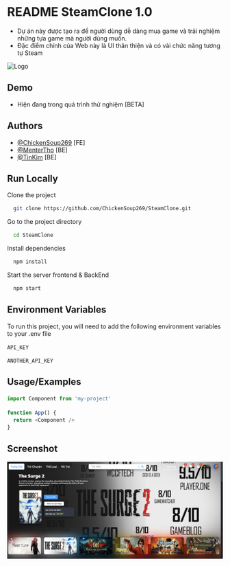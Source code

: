 # README SteamClone 1.0

+ Dự án này được tạo ra để người dùng dễ dàng mua game và trải nghiệm những tựa game mà người dùng muốn.
+ Đặc điểm chính của Web này là UI thân thiện và có vài chức năng tương tự Steam 

![Logo](https://upload.wikimedia.org/wikipedia/commons/thumb/b/bc/Steam_gray-brown_logo.svg/2560px-Steam_gray-brown_logo.svg.png)


## Demo

- Hiện đang trong quá trình thử nghiệm  [BETA]


## Authors

- [@ChickenSoup269](https://github.com/ChickenSoup269) [FE]
- [@MenterTho](https://github.com/MenterTho) [BE]
- [@TinKim](https://github.com/TinKim) [BE]

## Run Locally

Clone the project

```bash
  git clone https://github.com/ChickenSoup269/SteamClone.git
```

Go to the project directory

```bash
  cd SteamClone
```

Install dependencies

```bash
  npm install
```

Start the server frontend & BackEnd

```bash
  npm start
```


## Environment Variables

To run this project, you will need to add the following environment variables to your .env file

`API_KEY`

`ANOTHER_API_KEY`


## Usage/Examples

```javascript
import Component from 'my-project'

function App() {
  return <Component />
}
```
## Screenshot
![App Screenshot](https://github.com/ChickenSoup269/SteamClone/blob/master/Screenshot%202024-07-25%20203434.png)

